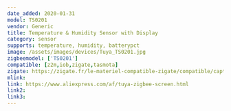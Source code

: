 ```yaml
---
date_added: 2020-01-31
model: TS0201
vendor: Generic
title: Temperature & Humidity Sensor with Display
category: sensor
supports: temperature, humidity, batterypct
image: /assets/images/devices/Tuya_TS0201.jpg
zigbeemodel: ['TS0201']
compatible: [z2m,iob,zigate,tasmota]
zigate: https://zigate.fr/le-materiel-compatible-zigate/compatible/capteurdetempraturehumidittuya
mlink: 
link: https://www.aliexpress.com/af/tuya-zigbee-screen.html
link2: 
link3: 
---
```

